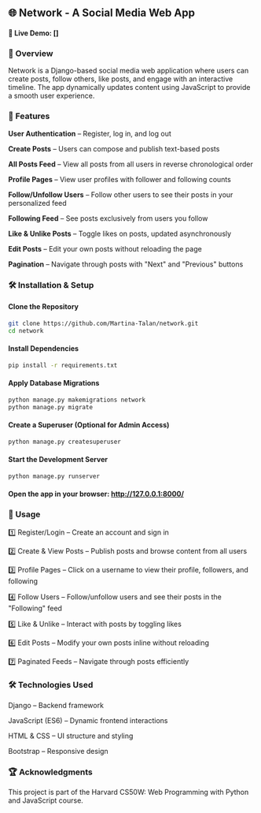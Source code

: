 ## 🌐 Network - A Social Media Web App

#### 🔗 Live Demo: []

### 📜 Overview
Network is a Django-based social media web application where users can create posts, follow others, like posts, and engage with an interactive timeline. The app dynamically updates content using JavaScript to provide a smooth user experience.

### 🚀 Features

**User Authentication** – Register, log in, and log out

**Create Posts** – Users can compose and publish text-based posts

**All Posts Feed** – View all posts from all users in reverse chronological order

**Profile Pages** – View user profiles with follower and following counts

**Follow/Unfollow Users** – Follow other users to see their posts in your personalized feed

**Following Feed** – See posts exclusively from users you follow

**Like & Unlike Posts** – Toggle likes on posts, updated asynchronously

**Edit Posts** – Edit your own posts without reloading the page

**Pagination** – Navigate through posts with "Next" and "Previous" buttons

### 🛠️ Installation & Setup

#### Clone the Repository
```sh
git clone https://github.com/Martina-Talan/network.git
cd network
```

#### Install Dependencies
```sh
pip install -r requirements.txt
```

#### Apply Database Migrations
```sh
python manage.py makemigrations network
python manage.py migrate
```
#### Create a Superuser (Optional for Admin Access)
```sh
python manage.py createsuperuser
```
#### Start the Development Server
```sh
python manage.py runserver
```
#### Open the app in your browser: http://127.0.0.1:8000/

### 📌 Usage
1️⃣ Register/Login – Create an account and sign in

2️⃣ Create & View Posts – Publish posts and browse content from all users

3️⃣ Profile Pages – Click on a username to view their profile, followers, and following

4️⃣ Follow Users – Follow/unfollow users and see their posts in the "Following" feed

5️⃣ Like & Unlike – Interact with posts by toggling likes

6️⃣ Edit Posts – Modify your own posts inline without reloading

7️⃣ Paginated Feeds – Navigate through posts efficiently

### 🛠️ Technologies Used
Django – Backend framework

JavaScript (ES6) – Dynamic frontend interactions

HTML & CSS – UI structure and styling

Bootstrap – Responsive design

### 🏆 Acknowledgments
This project is part of the Harvard CS50W: Web Programming with Python and JavaScript course.

